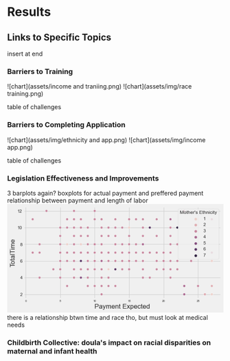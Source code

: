# Results 

## Links to Specific Topics
insert at end 

### Barriers to Training
![chart](assets/income and traniing.png)
![chart](assets/img/race training.png)

table of challenges

### Barriers to Completing Application
![chart](assets/img/ethnicity and app.png)
![chart](assets/img/income app.png)

table of challenges

### Legislation Effectiveness and Improvements

3 barplots again?
boxplots for actual payment and preffered payment 
relationship between payment and length of labor
![chart](assets/img/payment-time.png)
there is a relationship btwn time and race tho, but must look at medical needs

### Childbirth Collective: doula's impact on racial disparities on maternal and infant health
